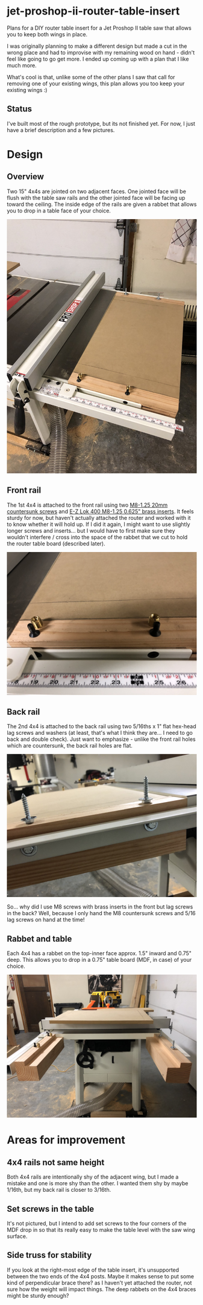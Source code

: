# jet-proshop-ii-router-table-insert

Plans for a DIY router table insert for a Jet Proshop II table saw that allows you to keep both wings in place.

I was originally planning to make a different design but made a cut in the wrong place and had to improvise with my remaining wood on hand - didn't feel like going to go get more. I ended up coming up with a plan that I like much more. 

What's cool is that, unlike some of the other plans I saw that call for removing one of your existing wings, this plan allows you too keep your existing wings :)

## Status

I've built most of the rough prototype, but its not finished yet. For now, I just have a brief description and a few pictures. 

# Design

## Overview

Two 15" 4x4s are jointed on two adjacent faces. One jointed face will be flush with the table saw rails and the other jointed face will be facing up toward the ceiling. The inside edge of the rails are given a rabbet that allows you to drop in a table face of your choice. 

![alt text](overview.jpg)

## Front rail
The 1st 4x4 is attached to the front rail using two [M8-1.25 20mm countersunk screws](https://www.amazon.com/gp/product/B07X9G5KZ9/ref=ppx_yo_dt_b_asin_title_o02_s00?ie=UTF8&psc=1) and [E-Z Lok 400 M8-1.25 0.625" brass inserts](https://www.amazon.com/gp/product/B002WC8TRK/ref=ppx_yo_dt_b_asin_title_o02_s03?ie=UTF8&psc=1). It feels sturdy for now, but haven't actually attached the router and worked with it to know whether it will hold up. If I did it again, I might want to use slightly longer screws and inserts... but I would have to first make sure they wouldn't interfere / cross into the space of the rabbet that we cut to hold the router table board (described later).

![alt text](front-rail.jpg)


## Back rail
The 2nd 4x4 is attached to the back rail using two 5/16ths x 1" flat hex-head lag screws and washers (at least, that's what I think they are... I need to go back and double check). Just want to emphasize - unlike the front rail holes which are countersunk, the back rail holes are flat.

![alt text](back-rail.jpg)

So... why did I use M8 screws with brass inserts in the front but lag screws in the back? Well, because I only hand the M8 countersunk screws and 5/16 lag screws on hand at the time!

## Rabbet and table
Each 4x4 has a rabbet on the top-inner face approx. 1.5" inward and 0.75" deep. This allows you to drop in a 0.75" table board (MDF, in case) of your choice. 

![alt text](rabbet.jpg)

# Areas for improvement

## 4x4 rails not same height

Both 4x4 rails are intentionally shy of the adjacent wing, but I made a mistake and one is more shy than the other. I wanted them shy by maybe 1/16th, but my back rail is closer to 3/16th.

## Set screws in the table

It's not pictured, but I intend to add set screws to the four corners of the MDF drop in so that its really easy to make the table level with the saw wing surface. 

## Side truss for stability

If you look at the right-most edge of the table insert, it's unsupported between the two ends of the 4x4 posts. Maybe it makes sense to put some kind of perpendicular brace there? as I haven't yet attached the router, not sure how the weight will impact things. The deep rabbets on the 4x4 braces might be sturdy enough?
